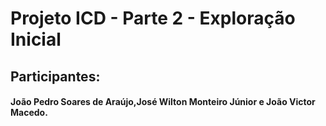 # Projeto ICD - Parte 2 - Exploração Inicial
## Participantes:
#### João Pedro Soares de Araújo,José Wilton Monteiro Júnior e João Victor Macedo.
